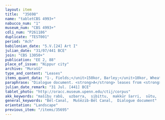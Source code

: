 ```yaml
---
layout: item
title:  "35698"
name: "tabletCBS 4993+"
nabucco_num: "1"
museum_num: "CBS 4993+"
cdli_num: "P261186"
duplicate: "TEST001"
period: "Ach"
babilonian_date: "5.V.[24] Art I"
julian_date: "31/07/441 BCE"
join: "CBS 13050+"
publication: "EE 2, 88"
place_of_issue: "Nippur city"
archive: "Murašû"
type_and_content: "Leases"
items_quant_data: "1-, Fields;</unit>150kor, Barley;</unit>10kor, Wheat;</unit>30kor, Emmer;</unit>10kor, Millet;</unit>1-, Cattle;</unit>5-, Sheep/Goats;</unit>2-, Canals"
paraphrase: "Dialogue document. <strong>A</strong> leases from <strong>B</strong> two canals: the Bēl Canal, also known as the Saḫiri Canal, and the canal of Mu&scaron;ēzib-Bēl with adjacent crown land (<em>uzbarra</em>). Lease terms: duration is not specified. Fixed yearly rent (<em>sūtu</em>) of 36,000 liters from the field crops of which 27,000 liters in barley (<em>uṭṭatu</em>) and the rest in wheat (<em>kibtu</em>), emmer (<em>kunā&scaron;u</em>) and millet (<em>duḫnu</em>), measured in the large standard (<em>ma&scaron;īḫu rab&ucirc;</em>). Payable at the barley harvest (month II). Additional rights and duties: <strong>A</strong> may divert (<em>&scaron;adādu</em>) water from the reservoir (<em>ṣibittu</em>) in Bīt-[&hellip;]. <strong>A</strong> shall pay to <strong>B</strong> an additional surcharge (<em>mandattu</em>) in livestock for pasturing (1 ox and 5 male sheep). <strong>B</strong> guarantees that there will be no litigation (<em>la dababa</em>) or contestation (<em>la ḫarara</em>) by <strong>C</strong> who is in charge of rents (<em>&scaron;a muḫḫi sūti</em>) for the [S&icirc;n] Canal district against <strong>A</strong> for his use of water and land. <strong>A</strong> (?) shall pay a silver fine if (broken).<br /> Made up in the presence of 7 witnesses a.o. Ninurta-iddin/Ninurta-erība, governor (<em>&scaron;aknu</em>) of Nippur."
julian_date_remark: "31 Jul. [441] BCE"
tablet_photo: "http://oracc.museum.upenn.edu/ctij/corpus"
akk_keywords: "mašīẖu rabû,  uzbarra,  ṣibittu,  makkūr šarri,  sūtu,  la dababa,  la ẖarara"
general_keywords: "Bēl-Canal,  Mušēzib-Bēl Canal,  Dialogue document"
orientation: "Landscape"
previous_item: "/items/35695"
---
```

